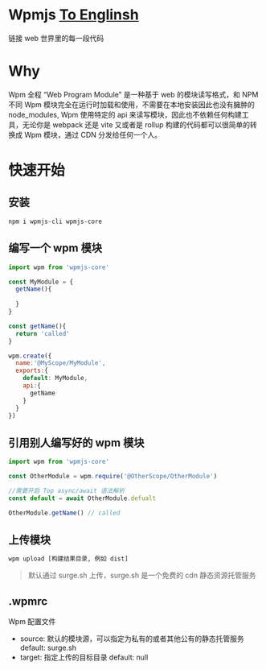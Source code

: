 # Wpmjs [To Englinsh](./README.en.md)

链接 web 世界里的每一段代码

# Why

Wpm 全程 “Web Program Module” 是一种基于 web 的模块读写格式，和 NPM 不同 Wpm 模块完全在运行时加载和使用，不需要在本地安装因此也没有臃肿的 node_modules, Wpm 使用特定的 api 来读写模块，因此也不依赖任何构建工具，无论你是 webpack 还是 vite 又或者是 rollup 构建的代码都可以很简单的转换成 Wpm 模块，通过 CDN 分发给任何一个人。

# 快速开始

## 安装
```
npm i wpmjs-cli wpmjs-core
```

## 编写一个 wpm 模块
```js
import wpm from 'wpmjs-core'

const MyModule = {
  getName(){
    
  }
}

const getName(){
  return 'called'
}

wpm.create({
  name:'@MyScope/MyModule',
  exports:{
    default: MyModule,
    api:{
      getName
    }
  }
})

```


## 引用别人编写好的 wpm 模块
```js
import wpm from 'wpmjs-core'

const OtherModule = wpm.require('@OtherScope/OtherModule')

//需要开启 Top async/await 语法解析
const default = await OtherModule.defualt

OtherModule.getName() // called
```
## 上传模块

```bash
wpm upload [构建结果目录, 例如 dist]
```

> 默认通过 surge.sh 上传，surge.sh 是一个免费的 cdn 静态资源托管服务

## .wpmrc

Wpm 配置文件

- source: 默认的模块源，可以指定为私有的或者其他公有的静态托管服务 default: surge.sh
- target: 指定上传的目标目录 default: null
